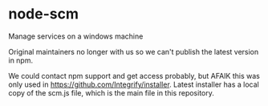 node-scm
========

Manage services on a windows machine

Original maintainers no longer with us so we can't publish the latest version in npm.

We could contact npm support and get access probably, but AFAIK this was only used in https://github.com/Integrify/installer.  Latest installer has a local copy of the scm.js file, which is the main file in this repository.
